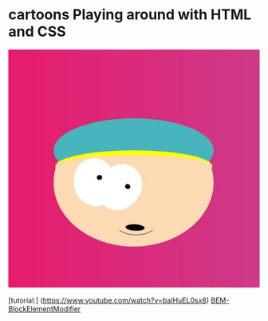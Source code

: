 # cartoons Playing around with HTML and CSS
![Cartoon](https://github.com/dianavile/cartoons/blob/main/assets/Cartoon.JPG)

[tutorial:] (https://www.youtube.com/watch?v=baIHuEL0sx8)
[BEM-BlockElementModifier](http://getbem.com/introduction/)
